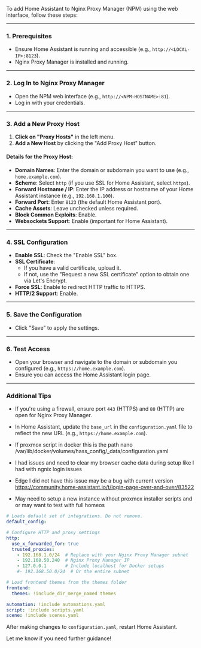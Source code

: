 To add Home Assistant to Nginx Proxy Manager (NPM) using the web interface, follow these steps:

---

### **1. Prerequisites**
- Ensure Home Assistant is running and accessible (e.g., `http://<LOCAL-IP>:8123`).
- Nginx Proxy Manager is installed and running.

---

### **2. Log In to Nginx Proxy Manager**
- Open the NPM web interface (e.g., `http://<NPM-HOSTNAME>:81`).
- Log in with your credentials.

---

### **3. Add a New Proxy Host**
1. **Click on "Proxy Hosts"** in the left menu.
2. **Add a New Host** by clicking the "Add Proxy Host" button.

#### **Details for the Proxy Host:**
- **Domain Names**: Enter the domain or subdomain you want to use (e.g., `home.example.com`).
- **Scheme**: Select `http` (if you use SSL for Home Assistant, select `https`).
- **Forward Hostname / IP**: Enter the IP address or hostname of your Home Assistant instance (e.g., `192.168.1.100`).
- **Forward Port**: Enter `8123` (the default Home Assistant port).
- **Cache Assets**: Leave unchecked unless required.
- **Block Common Exploits**: Enable.
- **Websockets Support**: Enable (important for Home Assistant).

---

### **4. SSL Configuration**
- **Enable SSL**: Check the "Enable SSL" box.
- **SSL Certificate**:
  - If you have a valid certificate, upload it.
  - If not, use the "Request a new SSL certificate" option to obtain one via Let's Encrypt.
- **Force SSL**: Enable to redirect HTTP traffic to HTTPS.
- **HTTP/2 Support**: Enable.

---

### **5. Save the Configuration**
- Click "Save" to apply the settings.

---

### **6. Test Access**
- Open your browser and navigate to the domain or subdomain you configured (e.g., `https://home.example.com`).
- Ensure you can access the Home Assistant login page.

---

### **Additional Tips**
- If you're using a firewall, ensure port `443` (HTTPS) and `80` (HTTP) are open for Nginx Proxy Manager.
- In Home Assistant, update the `base_url` in the `configuration.yaml` file to reflect the new URL (e.g., `https://home.example.com`).

- If proxmox script in docker this is the path
nano /var/lib/docker/volumes/hass_config/_data/configuration.yaml

- I had issues and need to clear my browser cache data during setup like I had with ngnix login issues
- Edge I did not have this issue may be a bug with current version
https://community.home-assistant.io/t/login-page-over-and-over/83522
- May need to setup a new instance without proxmox installer scripts and or may want to test with full homeos

```yaml
# Loads default set of integrations. Do not remove.
default_config:

# Configure HTTP and proxy settings
http:
  use_x_forwarded_for: true
  trusted_proxies:
    - 192.168.1.0/24  # Replace with your Nginx Proxy Manager subnet
    - 192.168.50.240  # Nginx Proxy Manager IP
    - 127.0.0.1       # Include localhost for Docker setups
    #- 192.168.50.0/24  # Or the entire subnet

# Load frontend themes from the themes folder
frontend:
  themes: !include_dir_merge_named themes

automation: !include automations.yaml
script: !include scripts.yaml
scene: !include scenes.yaml
```

After making changes to `configuration.yaml`, restart Home Assistant.

Let me know if you need further guidance!